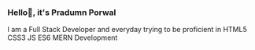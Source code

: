 ### Hello👋, it's Pradumn Porwal 
I am a Full Stack Developer and everyday trying to be proficient in HTML5 CSS3 JS ES6
MERN Development

<!--
**pradumnporwal13/pradumnporwal13** is a ✨ _special_ ✨ repository because its `README.md` (this file) appears on your GitHub profile.

Here are some ideas to get you started:

- 🔭 I’m currently working on learning Programming
- 🌱 I’m currently learning Anroid flutter development
- 👯 I’m looking to collaborate on my project
- 🤔 I’m looking for help with my portfolio's documentation
- 💬 Ask me about nothing
- 📫 How to reach me: mail me on pradumnporwal@gmail.com or call me on +91 7222981631
- 😄 Pronouns: He/His
- ⚡ Fun fact: me and my life  both playing with eachother 
-->
